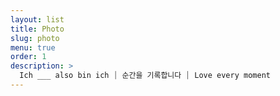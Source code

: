 ```yaml
---
layout: list
title: Photo
slug: photo
menu: true
order: 1
description: >  
  Ich ___ also bin ich ⏐ 순간을 기록합니다 ⏐ Love every moment
---
```

